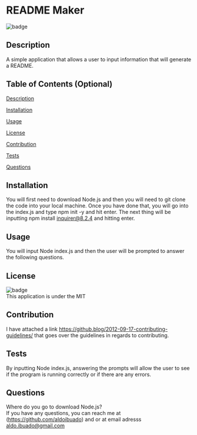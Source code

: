 # README Maker
  
  ![badge](https://img.shields.io/badge/license-MIT-brightgreen)

  ## Description 
  A simple application that allows a user to input information that will generate a README.

  ## Table of Contents (Optional)
  [Description](#description)

  [Installation](#installation)

  [Usage](#usage)

  [License](#license)

  [Contribution](#contribution)

  [Tests](#tests)

  [Questions](#questions)

  ## Installation
  You will first need to download Node.js and then you will need to git clone the code into your local machine. Once you have done that, you will go into the index.js and type npm init -y and hit enter. The next thing will be inputting npm install inquirer@8.2.4 and hitting enter.

  ## Usage
  You will input Node index.js and then the user will be prompted to answer the following questions.
  

  ## License
  ![badge](https://img.shields.io/badge/license-MIT-brightgreen) <br/>
  This application is under the MIT

  ## Contribution
  I have attached a link https://github.blog/2012-09-17-contributing-guidelines/ that goes over the guidelines in regards to contributing.

  ## Tests
  By inputting Node index.js, answering the prompts will allow the user to see if the program is running correctly or if there are any errors.

  ## Questions
  Where do you go to download Node.js?
  <br/>
  If you have any questions, you can reach me at (https://github.com/aldoibuado) and or at email adresss aldo.ibuado@gmail.com <br/>
